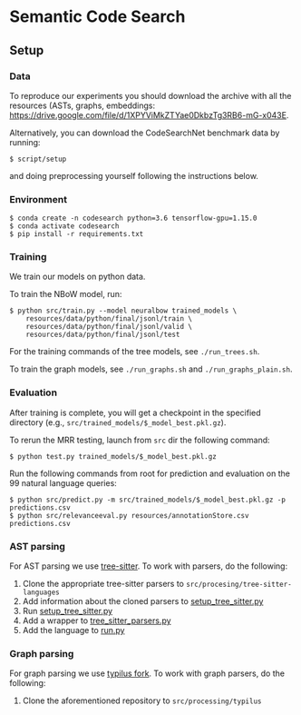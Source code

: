 # Semantic Code Search

## Setup

### Data

To reproduce our experiments you should download the archive with all the
resources (ASTs, graphs, embeddings:
https://drive.google.com/file/d/1XPYViMkZTYae0DkbzTg3RB6-mG-x043E.

Alternatively, you can download the CodeSearchNet benchmark data by running:

`$ script/setup`

and doing preprocessing yourself following the instructions below.

### Environment

```
$ conda create -n codesearch python=3.6 tensorflow-gpu=1.15.0
$ conda activate codesearch
$ pip install -r requirements.txt
```

### Training

We train our models on python data. 

To train the NBoW model, run:

```
$ python src/train.py --model neuralbow trained_models \
    resources/data/python/final/jsonl/train \
    resources/data/python/final/jsonl/valid \
    resources/data/python/final/jsonl/test
```

For the training commands of the tree models, see `./run_trees.sh`.

To train the graph models, see `./run_graphs.sh` and `./run_graphs_plain.sh`.

### Evaluation

After training is complete, you will get a checkpoint in the specified directory
(e.g., `src/trained_models/$_model_best.pkl.gz`).

To rerun the MRR testing, launch from `src` dir the following command:

```
$ python test.py trained_models/$_model_best.pkl.gz
```

Run the following commands from root for prediction and evaluation on the 99 natural language queries:

```
$ python src/predict.py -m src/trained_models/$_model_best.pkl.gz -p predictions.csv
$ python src/relevanceeval.py resources/annotationStore.csv predictions.csv
```

### AST parsing

For AST parsing we use [tree-sitter](https://github.com/tree-sitter/tree-sitter).
To work with parsers, do the following:

1. Clone the appropriate tree-sitter parsers to `src/procesing/tree-sitter-languages`
2. Add information about the cloned parsers to [setup_tree_sitter.py](src/processing/setup_tree_sitter.py)
3. Run [setup_tree_sitter.py](src/processing/setup_tree_sitter.py)
4. Add a wrapper to [tree_sitter_parsers.py](src/processing/ast_parsers/tree_sitter_parsers.py)
5. Add the language to [run.py](src/processing/run.py)

### Graph parsing

For graph parsing we use [typilus fork](https://github.com/JetBrains-Research/typilus).
To work with graph parsers, do the following:

1. Clone the aforementioned repository to `src/processing/typilus`
